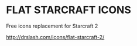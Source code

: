 FLAT STARCRAFT ICONS
==============

Free icons replacement for Starcraft 2

http://drslash.com/icons/flat-starcraft-2/
